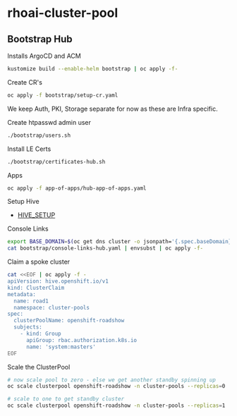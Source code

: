 # rhoai-cluster-pool

## Bootstrap Hub

Installs ArgoCD and ACM

```bash
kustomize build --enable-helm bootstrap | oc apply -f-
```

Create CR's

```bash
oc apply -f bootstrap/setup-cr.yaml
```

We keep Auth, PKI, Storage separate for now as these are Infra specific.

Create htpasswd admin user

```bash
./bootstrap/users.sh
```

Install LE Certs

```bash
./bootstrap/certificates-hub.sh
```

Apps

```bash
oc apply -f app-of-apps/hub-app-of-apps.yaml
```

Setup Hive

- [HIVE_SETUP](HIVE_SETUP.md)

Console Links

```bash
export BASE_DOMAIN=$(oc get dns cluster -o jsonpath='{.spec.baseDomain}')
cat bootstrap/console-links-hub.yaml | envsubst | oc apply -f-
```

Claim a spoke cluster

```bash
cat <<EOF | oc apply -f -
apiVersion: hive.openshift.io/v1
kind: ClusterClaim
metadata:
  name: road1
  namespace: cluster-pools
spec:
  clusterPoolName: openshift-roadshow
  subjects:
    - kind: Group
      apiGroup: rbac.authorization.k8s.io
      name: 'system:masters'
EOF
```

Scale the ClusterPool

```bash
# now scale pool to zero - else we get another standby spinning up
oc scale clusterpool openshift-roadshow -n cluster-pools --replicas=0

# scale to one to get standby cluster
oc scale clusterpool openshift-roadshow -n cluster-pools --replicas=1
```
